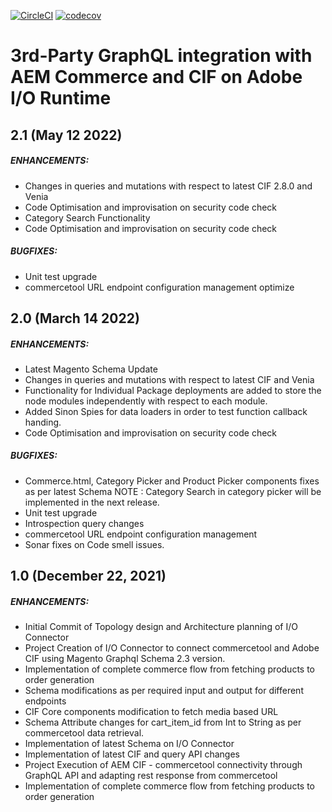 [![CircleCI](https://circleci.com/gh/adobe/commerce-cif-graphql-integration-reference.svg?style=svg)](https://circleci.com/gh/adobe/commerce-cif-graphql-integration-reference)
[![codecov](https://codecov.io/gh/adobe/commerce-cif-graphql-integration-reference/branch/master/graph/badge.svg)](https://codecov.io/gh/adobe/commerce-cif-graphql-integration-reference)

# 3rd-Party GraphQL integration with AEM Commerce and CIF on Adobe I/O Runtime

## 2.1 (May 12 2022)
##### ENHANCEMENTS: 
  * Changes in queries and mutations with respect to latest CIF 2.8.0 and Venia
  * Code Optimisation and improvisation on security code check
  * Category Search Functionality
  * Code Optimisation and improvisation on security code check
 ##### BUGFIXES:
  * Unit test upgrade
  * commercetool URL endpoint configuration management optimize


## 2.0 (March 14 2022)
##### ENHANCEMENTS: 
  * Latest Magento Schema Update 
  * Changes in queries and mutations with respect to latest CIF and Venia
  * Functionality for Individual Package deployments are added to store the node modules      independently with respect to each module.
  * Added Sinon Spies for data loaders in order to test function callback handing.
  * Code Optimisation and improvisation on security code check 

 ##### BUGFIXES:
  * Commerce.html, Category Picker and Product Picker components fixes as per latest Schema
  NOTE : Category Search in category picker will be implemented in the next release.  
  * Unit test upgrade
  * Introspection query changes
  * commercetool URL endpoint configuration management
  * Sonar fixes on Code smell issues.



## 1.0 (December 22, 2021)
##### ENHANCEMENTS: 
* Initial Commit of Topology design and Architecture planning of I/O Connector
* Project Creation of I/O Connector to connect commercetool and Adobe CIF using Magento Graphql Schema 2.3 version.
* Implementation of complete commerce flow from fetching products to order generation
* Schema modifications as per required input and output for different endpoints
* CIF Core components modification to fetch media based URL
* Schema Attribute changes for cart_item_id from Int to String as per commercetool data retrieval. 
* Implementation of latest Schema on I/O Connector
* Implementation of latest CIF and query API changes
* Project Execution of AEM CIF - commercetool connectivity through GraphQL API and adapting rest response from commercetool
* Implementation of complete commerce flow from fetching products to order generation


